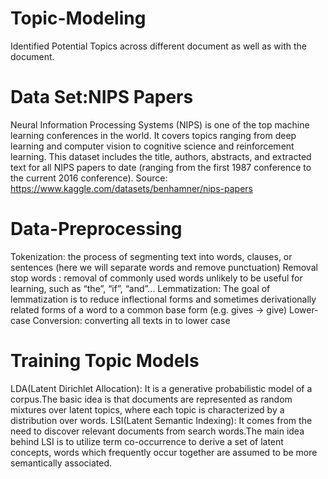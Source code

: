 # Topic-Modeling
Identified Potential Topics across different document as well as with the document.

# Data Set:NIPS Papers
Neural Information Processing Systems (NIPS) is one of the top machine learning conferences in the world.
It covers topics ranging from deep learning and computer vision to cognitive science and reinforcement learning.
This dataset includes the title, authors, abstracts, and extracted text for all NIPS papers to date (ranging from the first 1987 conference to the current 2016 conference).
Source: https://www.kaggle.com/datasets/benhamner/nips-papers

# Data-Preprocessing
Tokenization: the process of segmenting text into words, clauses, or sentences (here we will separate words and remove punctuation)
Removal stop words : removal of commonly used words unlikely to be useful for learning, such as “the”, “if”, “and”...
Lemmatization: The goal of lemmatization is to reduce inflectional forms and sometimes derivationally related forms of a word to a common base form  (e.g. gives -> give)
Lower-case Conversion: converting all texts in to lower case

# Training Topic Models
LDA(Latent Dirichlet Allocation): It is a generative probabilistic model of a corpus.The basic idea is that documents are represented as random mixtures over latent topics, where each topic is characterized by a distribution over words.
LSI(Latent Semantic Indexing): It comes from the need to discover relevant documents from search words.The main idea behind LSI is to utilize term co-occurrence to derive a set of latent concepts, words which frequently occur together are assumed to be more semantically associated.
 







